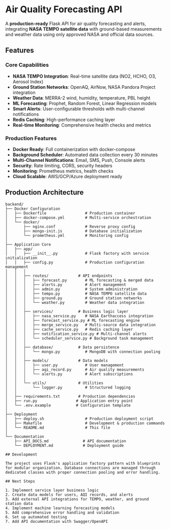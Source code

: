 # Air Quality Forecasting API

A **production-ready** Flask API for air quality forecasting and alerts, integrating **NASA TEMPO satellite data** with ground-based measurements and weather data using only approved NASA and official data sources.

## Features

### **Core Capabilities**
- **NASA TEMPO Integration**: Real-time satellite data (NO2, HCHO, O3, Aerosol Index)
- **Ground Station Networks**: OpenAQ, AirNow, NASA Pandora Project integration
- **Weather Data**: MERRA-2 wind, humidity, temperature, PBL height
- **ML Forecasting**: Prophet, Random Forest, Linear Regression models
- **Smart Alerts**: User-configurable thresholds with multi-channel notifications
- **Redis Caching**: High-performance caching layer
- **Real-time Monitoring**: Comprehensive health checks and metrics

### **Production Features**
- **Docker Ready**: Full containerization with docker-compose
- **Background Scheduler**: Automated data collection every 30 minutes
- **Multi-Channel Notifications**: Email, SMS, Push, Console alerts
- **Security**: Rate limiting, CORS, security headers
- **Monitoring**: Prometheus metrics, health checks
- **Cloud Scalable**: AWS/GCP/Azure deployment ready

## Production Architecture

```
backend/
├── Docker Configuration
│   ├── Dockerfile                 # Production container
│   ├── docker-compose.yml         # Multi-service orchestration
│   └── docker/
│       ├── nginx.conf             # Reverse proxy config
│       ├── mongo-init.js          # Database initialization
│       └── prometheus.yml         # Monitoring config
│
├── Application Core
│   ├── app/
│   │   ├── __init__.py            # Flask factory with service initialization
│   │   ├── config.py              # Production configuration management
│   │   │
│   │   ├── routes/             # API endpoints
│   │   │   ├── forecast.py        # ML forecasting & merged data
│   │   │   ├── alerts.py          # Alert management
│   │   │   ├── admin.py           # System administration
│   │   │   ├── tempo.py           # NASA TEMPO satellite data
│   │   │   ├── ground.py          # Ground station networks
│   │   │   └── weather.py         # Weather data integration
│   │   │
│   │   ├── services/           # Business logic layer
│   │   │   ├── nasa_service.py    # NASA Earthaccess integration
│   │   │   ├── forecast_service.py # ML forecasting engine
│   │   │   ├── merge_service.py   # Multi-source data integration
│   │   │   ├── cache_service.py   # Redis caching layer
│   │   │   ├── notification_service.py # Multi-channel alerts
│   │   │   └── scheduler_service.py # Background task management
│   │   │
│   │   ├── database/           # Data persistence
│   │   │   └── mongo.py           # MongoDB with connection pooling
│   │   │
│   │   ├── models/             # Data models
│   │   │   ├── user.py            # User management
│   │   │   ├── aqi_record.py      # Air quality measurements
│   │   │   └── alerts.py          # Alert subscriptions
│   │   │
│   │   └── utils/              # Utilities
│   │       └── logger.py          # Structured logging
│   │
│   ├── requirements.txt        # Production dependencies
│   ├── run.py                 # Application entry point
│   └── .env.example           # Configuration template
│
├── Deployment
│   ├── deploy.sh                  # Production deployment script
│   ├── Makefile                   # Development & production commands
│   └── README.md                  # This file
│
└── Documentation
    ├── API_DOCS.md               # API documentation
    └── DEPLOYMENT.md             # Deployment guide

## Development

The project uses Flask's application factory pattern with blueprints for modular organization. Database connections are managed through dedicated classes with proper connection pooling and error handling.

## Next Steps

1. Implement service layer business logic
2. Create data models for users, AQI records, and alerts
3. Add external API integrations for TEMPO, weather, and ground station data
4. Implement machine learning forecasting models
5. Add comprehensive error handling and validation
6. Set up automated testing
7. Add API documentation with Swagger/OpenAPI
